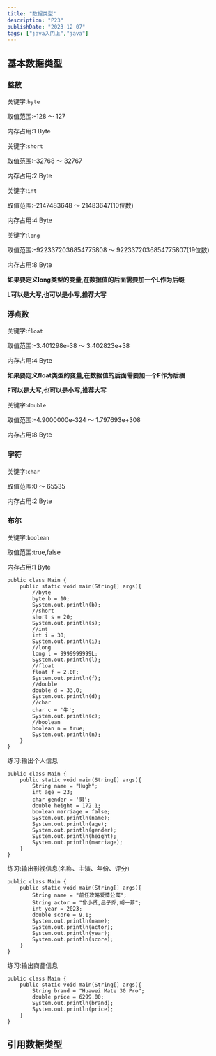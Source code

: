 ```yaml
---
title: "数据类型"
description: "P23"
publishDate: "2023 12 07"
tags: ["java入门上","java"]
---
```


## 基本数据类型

### 整数

关键字:`byte`

取值范围:-128 ～ 127 

内存占用:1 Byte
    
关键字:`short` 

取值范围:-32768 ～ 32767 

内存占用:2 Byte
    
关键字:`int` 

取值范围:-2147483648 ～ 21483647(10位数) 

内存占用:4 Byte
    
关键字:`long` 

取值范围:-9223372036854775808 ～ 9223372036854775807(19位数) 

内存占用:8 Byte

**如果要定义long类型的变量,在数据值的后面需要加一个L作为后缀**

**L可以是大写,也可以是小写,推荐大写**
    
### 浮点数

关键字:`float` 

取值范围:-3.401298e-38 ～ 3.402823e+38 

内存占用:4 Byte

**如果要定义float类型的变量,在数据值的后面需要加一个F作为后缀**

**F可以是大写,也可以是小写,推荐大写**

关键字:`double` 

取值范围:-4.9000000e-324 ～ 1.797693e+308 

内存占用:8 Byte    
    
### 字符

关键字:`char` 

取值范围:0 ～ 65535 

内存占用:2 Byte
  
### 布尔

关键字:`boolean` 

取值范围:true,false 

内存占用:1 Byte

```
public class Main {
    public static void main(String[] args){
        //byte
        byte b = 10;
        System.out.println(b);
        //short
        short s = 20;
        System.out.println(s);
        //int
        int i = 30;
        System.out.println(i);
        //long
        long l = 9999999999L;
        System.out.println(l);
        //float
        float f = 2.0F;
        System.out.println(f);
        //double
        double d = 33.0;
        System.out.println(d);
        //char
        char c = '牛';
        System.out.println(c);
        //boolean
        boolean n = true;
        System.out.println(n);
    }
}
```

练习:输出个人信息

```
public class Main {
    public static void main(String[] args){
        String name = "Hugh";
        int age = 23;
        char gender = '男';
        double height = 172.1;
        boolean marriage = false;
        System.out.println(name);
        System.out.println(age);
        System.out.println(gender);
        System.out.println(height);
        System.out.println(marriage);
    }
}
```

练习:输出影视信息(名称、主演、年份、评分)

```
public class Main {
    public static void main(String[] args){
        String name = "前任攻略爱情公寓";
        String actor = "曾小贤,吕子乔,胡一菲";
        int year = 2023;
        double score = 9.1;
        System.out.println(name);
        System.out.println(actor);
        System.out.println(year);
        System.out.println(score);
    }
}
```

练习:输出商品信息

```
public class Main {
    public static void main(String[] args){
        String brand = "Huawei Mate 30 Pro";
        double price = 6299.00;
        System.out.println(brand);
        System.out.println(price);
    }
}
```

## 引用数据类型